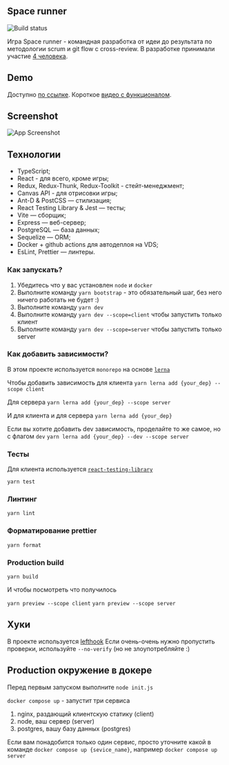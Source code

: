 ## Space runner

![Build status](https://github.com/Stack-overflow-runners/game/actions/workflows/deploy.yml/badge.svg)

Игра Space runner - командная разработка от идеи до результата по методологии scrum и git flow с cross-review.
В разработке принимали участие [4 человека](https://github.com/Stack-overflow-runners/game/graphs/contributors).

## Demo
Доступно [по ссылке](https://spacerunner.online/sign-up). Короткое [видео с функционалом](https://www.berrycast.com/conversations/8b50b284-959c-5c16-b106-b28f441c848f).

## Screenshot
![App Screenshot](https://files.aleksandrl.ru/sites/portfolio/img/spacerunner-gameplay4.png)

## Технологии
- TypeScript;
- React - для всего, кроме игры;
- Redux, Redux-Thunk, Redux-Toolkit - стейт-менеджмент;
- Canvas API - для отрисовки игры;
- Ant-D & PostCSS — стилизация;
- React Testing Library & Jest — тесты;
- Vite — сборщик;
- Express — веб-сервер;
- PostgreSQL — база данных;
- Sequelize — ORM;
- Docker + github actions для автодеплоя на VDS;
- EsLint, Prettier — линтеры.

### Как запускать?

1. Убедитесь что у вас установлен `node` и `docker`
2. Выполните команду `yarn bootstrap` - это обязательный шаг, без него ничего работать не будет :)
3. Выполните команду `yarn dev`
3. Выполните команду `yarn dev --scope=client` чтобы запустить только клиент
4. Выполните команду `yarn dev --scope=server` чтобы запустить только server


### Как добавить зависимости?
В этом проекте используется `monorepo` на основе [`lerna`](https://github.com/lerna/lerna)

Чтобы добавить зависимость для клиента 
```yarn lerna add {your_dep} --scope client```

Для сервера
```yarn lerna add {your_dep} --scope server```

И для клиента и для сервера
```yarn lerna add {your_dep}```


Если вы хотите добавить dev зависимость, проделайте то же самое, но с флагом `dev`
```yarn lerna add {your_dep} --dev --scope server```


### Тесты

Для клиента используется [`react-testing-library`](https://testing-library.com/docs/react-testing-library/intro/)

```yarn test```

### Линтинг

```yarn lint```

### Форматирование prettier

```yarn format```

### Production build

```yarn build```

И чтобы посмотреть что получилось


`yarn preview --scope client`
`yarn preview --scope server`

## Хуки
В проекте используется [lefthook](https://github.com/evilmartians/lefthook)
Если очень-очень нужно пропустить проверки, используйте `--no-verify` (но не злоупотребляйте :)

## Production окружение в докере
Перед первым запуском выполните `node init.js`

`docker compose up` - запустит три сервиса
1. nginx, раздающий клиентскую статику (client)
2. node, ваш сервер (server)
3. postgres, вашу базу данных (postgres)

Если вам понадобится только один сервис, просто уточните какой в команде
`docker compose up {sevice_name}`, например `docker compose up server`
